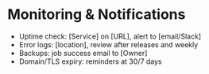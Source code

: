 # Monitoring & Notifications

- Uptime check: [Service] on [URL], alert to [email/Slack]
- Error logs: [location], review after releases and weekly
- Backups: job success email to [Owner]
- Domain/TLS expiry: reminders at 30/7 days
